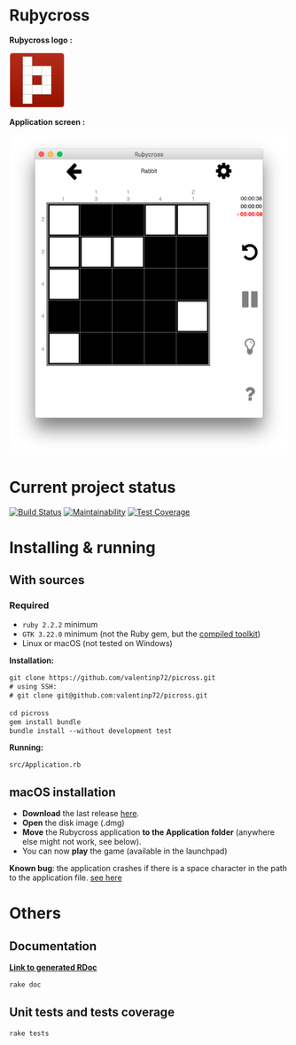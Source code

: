# Ruþycross


**Ruþycross logo :**

<img src="logo.png" alt="Ruþycross logo" width="100px"> 

**Application screen :**

<img src="screen.png" alt="Ruþycross screen"> 


# Current project status

[![Build Status](https://travis-ci.com/valentinp72/picross.svg?token=zWdqvp6jX3Z664qx4QEk&branch=master)](https://travis-ci.com/valentinp72/picross)
[![Maintainability](https://api.codeclimate.com/v1/badges/ccc2c521ed263e2370a0/maintainability)](https://codeclimate.com/repos/5a624aeae596c21745002d54/maintainability)
[![Test Coverage](https://api.codeclimate.com/v1/badges/ccc2c521ed263e2370a0/test_coverage)](https://codeclimate.com/repos/5a624aeae596c21745002d54/test_coverage)


# Installing & running

## With sources

### Required
- `ruby 2.2.2` minimum
- `GTK 3.22.0` minimum (not the Ruby gem, but the [compiled toolkit](https://www.gtk.org/))
- Linux or macOS (not tested on Windows)

**Installation:**

```shell
git clone https://github.com/valentinp72/picross.git
# using SSH:
# git clone git@github.com:valentinp72/picross.git

cd picross
gem install bundle
bundle install --without development test
```

**Running:**

```shell
src/Application.rb
```

## macOS installation
- **Download** the last release [here](https://github.com/valentinp72/picross/releases).
- **Open** the disk image (.dmg)
- **Move** the Rubycross application **to the Application folder** (anywhere else might not work, see below). 
- You can now **play** the game (available in the launchpad)

**Known bug**: the application crashes if there is a space character in the path to the application file. [see here](https://github.com/valentinp72/picross/issues/28)


# Others

## Documentation
[**Link to generated RDoc**](https://picross.vlntn.pw/doc/)

```
rake doc
```

## Unit tests and tests coverage
```shell
rake tests
```
